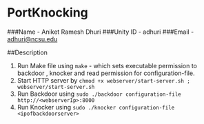 # PortKnocking

###Name     - Aniket Ramesh Dhuri
###Unity ID - adhuri
###Email    - adhuri@ncsu.edu

##Description
1. Run Make file using `make` - which sets executable permission to backdoor , knocker and read permission for configuration-file.
2. Start HTTP server by `chmod +x webserver/start-server.sh ; webserver/start-server.sh`
3. Run Backdoor using `sudo ./backdoor configuration-file http://<webserverIp>:8000`
4. Run Knocker using `sudo ./knocker configuration-file <ipofbackdoorserver>`
